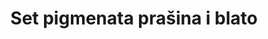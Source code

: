 ---
layout: product
title: "Set pigmenata prašina i blato"
price: "2200" 
desc: "Set pigmenata"
img_path: "/assets/img/ABT402.webp"
brand: "Abteilung 502"
available: false
special_offer: false
new: false
soon: false
cat: "050000"
subcat: "050200"
subsubcat: "00"
sifra: "ABT402"
popular: false
spec: false
---